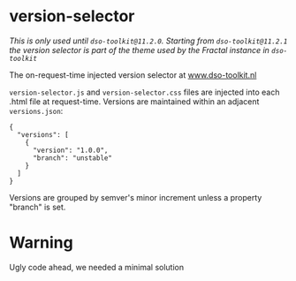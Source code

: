 # version-selector
_This is only used until `dso-toolkit@11.2.0`. Starting from `dso-toolkit@11.2.1` the version selector is part of the theme used by the Fractal instance in `dso-toolkit`_

The on-request-time injected version selector at www.dso-toolkit.nl

`version-selector.js` and `version-selector.css` files are injected into each .html file at request-time. Versions are maintained within an adjacent `versions.json`:

```
{
  "versions": [
    {
      "version": "1.0.0",
      "branch": "unstable"
    }
  ]
}
```

Versions are grouped by semver's minor increment unless a property "branch" is set.

# Warning
Ugly code ahead, we needed a minimal solution